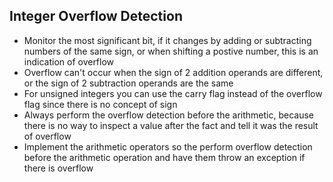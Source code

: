 ## Integer Overflow Detection
* Monitor the most significant bit, if it changes by adding or subtracting numbers of the same sign, or when shifting a postive number, this is an indication of overflow
* Overflow can't occur when the sign of 2 addition operands are different, or the sign of 2 subtraction operands are the same
* For unsigned integers you can use the carry flag instead of the overflow flag since there is no concept of sign
* Always perform the overflow detection before the arithmetic, because there is no way to inspect a value after the fact and tell it was the result of overflow
* Implement the arithmetic operators so the perform overflow detection before the arithmetic operation and have them throw an exception if there is overflow